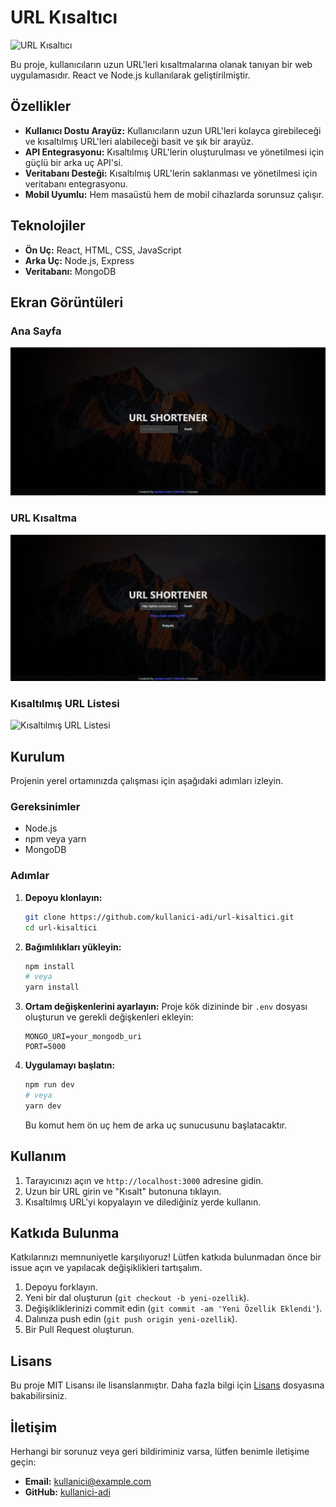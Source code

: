 # URL Kısaltıcı

![URL Kısaltıcı](https://img.shields.io/badge/made%20with-React%20%26%20Node.js-blue.svg)

Bu proje, kullanıcıların uzun URL'leri kısaltmalarına olanak tanıyan bir web uygulamasıdır. React ve Node.js kullanılarak geliştirilmiştir.

## Özellikler

- **Kullanıcı Dostu Arayüz:** Kullanıcıların uzun URL'leri kolayca girebileceği ve kısaltılmış URL'leri alabileceği basit ve şık bir arayüz.
- **API Entegrasyonu:** Kısaltılmış URL'lerin oluşturulması ve yönetilmesi için güçlü bir arka uç API'si.
- **Veritabanı Desteği:** Kısaltılmış URL'lerin saklanması ve yönetilmesi için veritabanı entegrasyonu.
- **Mobil Uyumlu:** Hem masaüstü hem de mobil cihazlarda sorunsuz çalışır.

## Teknolojiler

- **Ön Uç:** React, HTML, CSS, JavaScript
- **Arka Uç:** Node.js, Express
- **Veritabanı:** MongoDB

## Ekran Görüntüleri

### Ana Sayfa
![Ana Sayfa](/homepage.png)

### URL Kısaltma
![URL Kısaltma](/urlshortening.png)

### Kısaltılmış URL Listesi
![Kısaltılmış URL Listesi](url-list.png)

## Kurulum

Projenin yerel ortamınızda çalışması için aşağıdaki adımları izleyin.

### Gereksinimler

- Node.js
- npm veya yarn
- MongoDB

### Adımlar

1. **Depoyu klonlayın:**
    ```bash
    git clone https://github.com/kullanici-adi/url-kisaltici.git
    cd url-kisaltici
    ```

2. **Bağımlılıkları yükleyin:**
    ```bash
    npm install
    # veya
    yarn install
    ```

3. **Ortam değişkenlerini ayarlayın:**
    Proje kök dizininde bir `.env` dosyası oluşturun ve gerekli değişkenleri ekleyin:
    ```env
    MONGO_URI=your_mongodb_uri
    PORT=5000
    ```

4. **Uygulamayı başlatın:**
    ```bash
    npm run dev
    # veya
    yarn dev
    ```

    Bu komut hem ön uç hem de arka uç sunucusunu başlatacaktır.

## Kullanım

1. Tarayıcınızı açın ve `http://localhost:3000` adresine gidin.
2. Uzun bir URL girin ve "Kısalt" butonuna tıklayın.
3. Kısaltılmış URL'yi kopyalayın ve dilediğiniz yerde kullanın.

## Katkıda Bulunma

Katkılarınızı memnuniyetle karşılıyoruz! Lütfen katkıda bulunmadan önce bir issue açın ve yapılacak değişiklikleri tartışalım.

1. Depoyu forklayın.
2. Yeni bir dal oluşturun (`git checkout -b yeni-ozellik`).
3. Değişikliklerinizi commit edin (`git commit -am 'Yeni Özellik Eklendi'`).
4. Dalınıza push edin (`git push origin yeni-ozellik`).
5. Bir Pull Request oluşturun.

## Lisans

Bu proje MIT Lisansı ile lisanslanmıştır. Daha fazla bilgi için [Lisans](LICENSE) dosyasına bakabilirsiniz.

## İletişim

Herhangi bir sorunuz veya geri bildiriminiz varsa, lütfen benimle iletişime geçin:

- **Email:** kullanici@example.com
- **GitHub:** [kullanici-adi](https://github.com/kullanici-adi)
